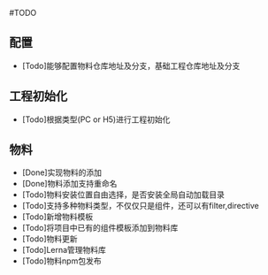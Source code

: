#TODO

## 配置
* [Todo]能够配置物料仓库地址及分支，基础工程仓库地址及分支

## 工程初始化
* [Todo]根据类型(PC or H5)进行工程初始化

## 物料
* [Done]实现物料的添加
* [Done]物料添加支持重命名
* [Todo]物料安装位置自由选择，是否安装全局自动加载目录
* [Todo]支持多种物料类型，不仅仅只是组件，还可以有filter,directive
* [Todo]新增物料模板
* [Todo]将项目中已有的组件模板添加到物料库
* [Todo]物料更新
* [Todo]Lerna管理物料库
* [Todo]物料npm包发布